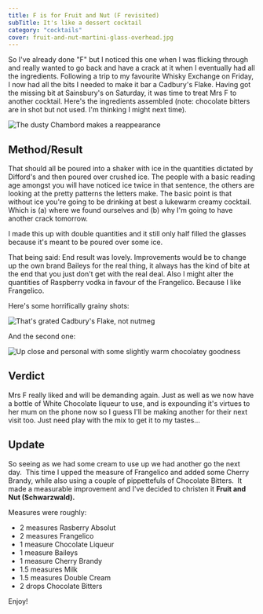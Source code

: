 ```yaml
---
title: F is for Fruit and Nut (F revisited)
subTitle: It's like a dessert cocktail
category: "cocktails"
cover: fruit-and-nut-martini-glass-overhead.jpg
---
```


So I've already done "F" but I noticed this one when I was flicking through and really wanted to go back and have a crack at it when I eventually had all the ingredients.<!--more--> Following a trip to my favourite Whisky Exchange on Friday, I now had all the bits I needed to make it bar a Cadbury's Flake. Having got the missing bit at Sainsbury's on Saturday, it was time to treat Mrs F to another cocktail. Here's the ingredients assembled (note: chocolate bitters are in shot but not used. I'm thinking I might next time).

![The dusty Chambord makes a reappearance](/images/uploads/2014/09/Photo-27-09-2014-18-41-032.jpg "Ingredients for Fruit and Nut")

## Method/Result

That should all be poured into a shaker with ice in the quantities dictated by Difford's and then poured over crushed ice. The people with a basic reading age amongst you will have noticed ice twice in that sentence, the others are looking at the pretty patterns the letters make. The basic point is that without ice you're going to be drinking at best a lukewarm creamy cocktail. Which is (a) where we found ourselves and (b) why I'm going to have another crack tomorrow.

I made this up with double quantities and it still only half filled the glasses because it's meant to be poured over some ice.

That being said: End result was lovely. Improvements would be to change up the own brand Baileys for the real thing, it always has the kind of bite at the end that you just don't get with the real deal. Also I might alter the quantities of Raspberry vodka in favour of the Frangelico. Because I like Frangelico.

Here's some horrifically grainy shots:

![That's grated Cadbury's Flake, not nutmeg](/images/uploads/2014/09/Photo-27-09-2014-18-54-012.jpg "That's grated Cadbury's Flake, not nutmeg")

And the second one:

![Up close and personal with some slightly warm chocolatey goodness](/images/uploads/2014/09/Photo-27-09-2014-18-54-18-12.jpg "Up close and personal with some slightly warm chocolatey goodness")

## Verdict

Mrs F really liked and will be demanding again. Just as well as we now have a bottle of White Chocolate liqueur to use, and is expounding it's virtues to her mum on the phone now so I guess I'll be making another for their next visit too. Just need play with the mix to get it to my tastes&#8230;

## Update
So seeing as we had some cream to use up we had another go the next day.  This time I upped the measure of Frangelico and added some Cherry Brandy, while also using a couple of pippettefuls of Chocolate Bitters.  It made a measurable improvement and I've decided to christen it <strong>Fruit and Nut (Schwarzwald).</strong>

Measures were roughly:
  * 2 measures Rasberry Absolut</li>
  * 2 measures Frangelico</li>
  * 1 measure Chocolate Liqueur</li>
  * 1 measure Baileys</li>
  * 1 measure Cherry Brandy</li>
  * 1.5 measures Milk</li>
  * 1.5 measures Double Cream</li>
  * 2 drops Chocolate Bitters</li>
    

Enjoy!
